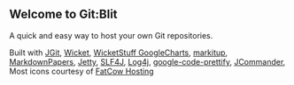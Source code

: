 ## Welcome to Git:Blit ##

A quick and easy way to host your own Git repositories.

Built with [JGit](http://eclipse.org/jgit), [Wicket](http://wicket.apache.org), [WicketStuff GoogleCharts](https://github.com/wicketstuff/core/wiki/GoogleCharts), [markitup](http://markitup.jaysalvat.com), [MarkdownPapers](http://markdown.tautua.org), [Jetty](http://eclipse.org/jetty), [SLF4J](http://www.slf4j.org), [Log4j](http://logging.apache.org/log4j), [google-code-prettify](http://code.google.com/p/google-code-prettify), [JCommander](http://jcommander.org), Most icons courtesy of [FatCow Hosting](http://www.fatcow.com/free-icons)